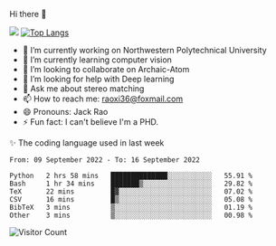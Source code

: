 Hi there 👋

![](https://github-readme-stats.vercel.app/api?username=Raohaocheng)
[![Top Langs](https://github-readme-stats.vercel.app/api/top-langs/?username=Raohaocheng&layout=compact)](https://github.com/anuraghazra/github-readme-stats)

- 🔭 I’m currently working on Northwestern Polytechnical University
- 🌱 I’m currently learning computer vision
- 👯 I’m looking to collaborate on Archaic-Atom
- 🤔 I’m looking for help with Deep learning
- 💬 Ask me about stereo matching
- 📫 How to reach me: raoxi36@foxmail.com
- 😄 Pronouns: Jack Rao
- ⚡ Fun fact: I can't believe I'm a PHD.

✨ The coding language used in last week
<!--START_SECTION:waka-->

```text
From: 09 September 2022 - To: 16 September 2022

Python   2 hrs 58 mins   ██████████████░░░░░░░░░░░   55.91 %
Bash     1 hr 34 mins    ███████▒░░░░░░░░░░░░░░░░░   29.82 %
TeX      22 mins         █▓░░░░░░░░░░░░░░░░░░░░░░░   07.02 %
CSV      16 mins         █▒░░░░░░░░░░░░░░░░░░░░░░░   05.08 %
BibTeX   3 mins          ▒░░░░░░░░░░░░░░░░░░░░░░░░   01.19 %
Other    3 mins          ▒░░░░░░░░░░░░░░░░░░░░░░░░   00.98 %
```

<!--END_SECTION:waka-->

![Visitor Count](https://profile-counter.glitch.me/Raohaocheng/count.svg)

